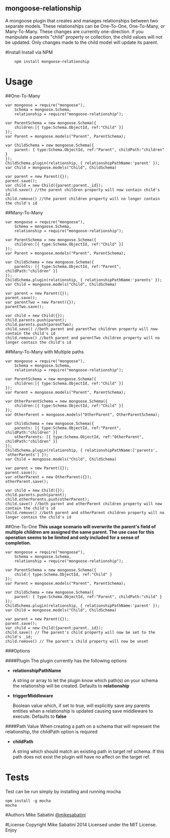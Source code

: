 ## mongoose-relationship

A mongoose plugin that creates and manages relationships between two separate models. These relationships can be One-To-One, One-To-Many, or Many-To-Many. These changes are currently one-direction. If you manipulate a parents "child" property or collection, the child values will not be updated. Only changes made to the child model will update its parent.

#Install
Install via NPM

        npm install mongoose-relationship

# Usage

##One-To-Many
```
var mongoose = require("mongoose"),
    Schema = mongoose.Schema,
    relationship = require("mongoose-relationship");

var ParentSchema = new mongoose.Schema({
    children:[{ type:Schema.ObjectId, ref:"Child" }]
});
var Parent = mongoose.models("Parent", ParentSchema);

var ChildSchema = new mongoose.Schema({
    parent: { type:Schema.ObjectId, ref:"Parent", childPath:"children" }
});
ChildSchema.plugin(relationship, { relationshipPathName:'parent' });
var Child = mongoose.models("Child", ChildSchema)

var parent = new Parent({});
parent.save();
var child = new Child({parent:parent._id});
child.save() //the parent children property will now contain child's id
child.remove() //the parent children property will no longer contain the child's id
```

##Many-To-Many
```
var mongoose = require("mongoose"),
    Schema = mongoose.Schema,
    relationship = require("mongoose-relationship");

var ParentSchema = new mongoose.Schema({
    children:[{ type:Schema.ObjectId, ref:"Child" }]
});
var Parent = mongoose.models("Parent", ParentSchema);

var ChildSchema = new mongoose.Schema({
    parents: [{ type:Schema.ObjectId, ref:"Parent", childPath:"children" }]
});
ChildSchema.plugin(relationship, { relationshipPathName:'parents' });
var Child = mongoose.models("Child", ChildSchema)

var parent = new Parent({});
parent.save();
var parentTwo = new Parent({});
parentTwo.save();

var child = new Child({});
child.parents.push(parent);
child.parents.push(parentTwo);
child.save() //both parent and parentTwo children property will now contain the child's id
child.remove() //both parent and parentTwo children property will no longer contain the child's id
```

##Many-To-Many with Multiple paths
```
var mongoose = require("mongoose"),
    Schema = mongoose.Schema,
    relationship = require("mongoose-relationship");

var ParentSchema = new mongoose.Schema({
    children:[{ type:Schema.ObjectId, ref:"Child" }]
});
var Parent = mongoose.models("Parent", ParentSchema);

var OtherParentSchema = new mongoose.Schema({
    children:[{ type:Schema.ObjectId, ref:"Child" }]
});
var OtherParent = mongoose.models("OtherParent", OtherParentSchema);

var ChildSchema = new mongoose.Schema({
    parents: [{ type:Schema.ObjectId, ref:"Parent", childPath:"children" }]
    otherParents: [{ type:Schema.ObjectId, ref:"OtherParent", childPath:"children" }]
});
ChildSchema.plugin(relationship, { relationshipPathName:['parents', 'otherParents'] });
var Child = mongoose.models("Child", ChildSchema)

var parent = new Parent({});
parent.save();
var otherParent = new OtherParent({});
otherParent.save();

var child = new Child({});
child.parents.push(parent);
child.otherParents.push(otherParent);
child.save() //both parent and otherParent children property will now contain the child's id
child.remove() //both parent and otherParent children property will no longer contain the child's id
```

##One-To-One
**This usage scenario will overwrite the parent's field of multiple children are assigned the same parent. The use case for this operation seems to be limited and only included for a sense of completion.**

```
var mongoose = require("mongoose"),
    Schema = mongoose.Schema,
    relationship = require("mongoose-relationship");

var ParentSchema = new mongoose.Schema({
    child:{ type:Schema.ObjectId, ref:"Child" }
});
var Parent = mongoose.models("Parent", ParentSchema);

var ChildSchema = new mongoose.Schema({
    parent: { type:Schema.ObjectId, ref:"Parent", childPath:"child" }
});
ChildSchema.plugin(relationship, { relationshipPathName:'parent' });
var Child = mongoose.models("Child", ChildSchema)

var parent = new Parent({});
parent.save();
var child = new Child({parent:parent._id});
child.save() // The parent's child property will now be set to the child's _id;
child.remove() // The parent's child property will now be unset
```

###Options

####Plugin
The plugin currently has the following options

- **relationshipPathName**

    A string or array to let the plugin know which path(s) on your schema the relationship will be created. Defaults to **relationship**

- **triggerMiddleware**

    Boolean value which, if set to true, will explicitly save any parents entities when a relationship is updated causing save middleware to execute. Defaults to **false**

####Path Value
When creating a path on a schema that will represent the relationship, the childPath option is required

- **childPath**

    A string which should match an existing path in target ref schema. If this path does not exist the plugin will have no affect on the target ref.

# Tests
Test can be run simply by installing and running mocha

    npm install -g mocha
    mocha

#Authors
Mike Sabatini [@mikesabatini](https://twitter.com/mikesabatini)

#License
Copyright Mike Sabatini 2014
Licensed under the MIT License. Enjoy